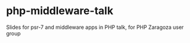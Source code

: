 # php-middleware-talk
Slides for psr-7 and middleware apps in PHP talk, for PHP Zaragoza user group
